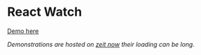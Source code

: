 # React Watch

[Demo here](https://montre-projet-nkpkzhlwbg.now.sh/)

*Demonstrations are hosted on [zeit now](https://zeit.co/now) their loading can be long.*
